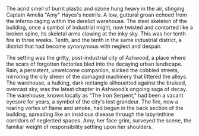 The acrid smell of burnt plastic and ozone hung heavy in the air, stinging Captain Amelia "Amy" Hayes's nostrils.  A low, guttural groan echoed from the inferno raging within the derelict warehouse.  The steel skeleton of the building, once a symbol of industrial might, now twisted and contorted like a broken spine, its skeletal arms clawing at the inky sky.  This was her tenth fire in three weeks.  Tenth, and the tenth in the same industrial district, a district that had become synonymous with neglect and despair.

The setting was the gritty, post-industrial city of Ashwood, a place where the scars of forgotten factories bled into the decaying urban landscape.  Rain, a persistent, unwelcome companion, slicked the cobbled streets, mirroring the oily sheen of the damaged machinery that littered the alleys.  The warehouse, a hulking, dark rectangle silhouetted against the bruised, overcast sky, was the latest chapter in Ashwood’s ongoing saga of decay.  The warehouse, known locally as "The Iron Serpent," had been a vacant eyesore for years, a symbol of the city's lost grandeur. The fire, now a roaring vortex of flame and smoke, had begun in the back section of the building, spreading like an insidious disease through the labyrinthine corridors of neglected spaces.  Amy, her face grim, surveyed the scene, the familiar weight of responsibility settling upon her shoulders.
